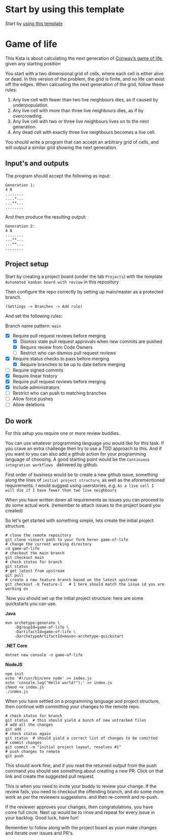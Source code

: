 # Start by using this template

Start by [using this template](https://github.com/netbrain/github-workflow-kata/generate)

# Game of life 

This Kata is about calculating the next generation of [Conway’s game of life](http://en.wikipedia.org/wiki/Conway%27s_Game_of_Life), given any starting position

You start with a two dimensional grid of cells, where each cell is either alive or dead. In this version of the problem, the grid is finite, and no life can exist off the edges. 
When calcuating the next generation of the grid, follow these rules:

1. Any live cell with fewer than two live neighbours dies, as if caused by underpopulation.
2. Any live cell with more than three live neighbours dies, as if by overcrowding.
3. Any live cell with two or three live neighbours lives on to the next generation.
4. Any dead cell with exactly three live neighbours becomes a live cell.

You should write a program that can accept an arbitrary grid of cells, and will output a similar grid showing the next generation.

## Input's and outputs

The program should accept the following as input:

```
Generation 1:
4 8
........
....*...
...**...
........
```

And then produce the resulting output:

```
Generation 2:
4 8
........
...**...
...**...
........
```

## Project setup
Start by creating a project board (under the tab `Projects`) with the template `Automated kanban board with review` in this repository

Then configure the repo correctly by setting up main/master as a protected branch. 

`(Settings -> Branches -> Add rule)`

And set the following rules:

Branch name pattern: `main`

- [x] Require pull request reviews before merging
    - [x] Dismiss stale pull request approvals when new commits are pushed
    - [x] Require review from Code Owners
    - [ ] Restrict who can dismiss pull request reviews
- [x] Require status checks to pass before merging
    - [x] Require branches to be up to date before merging
- [ ] Require signed commits
- [x] Require linear history
- [x] Require pull request reviews before merging
- [x] Include administrators
- [ ] Restrict who can push to matching branches
- [ ] Allow force pushes
- [ ] Allow deletions

## Do work
For this setup you require one or more review buddies.

You can use whatever programming language you would like for this task. If you crave an extra challenge then try to use a TDD approach to this. And if you want to you can also add a github action for your programming language of choosing. A good starting point would be the `Continuous integration workflows
` delivered by github.

First order of business would be to create a new github issue, something along the lines of `initial project structure`, as well as the aforementioned requirements. I would suggest using userstories, e.g. `As a live cell I will die if I have fewer than two live neighbours`

When you have written down all requirements as issues you can proceed to do some actual work. (remember to attach issues to the project board you created)

So let's get started with something simple, lets create the initial project structure.

```
# clone the remote repository
git clone <insert path to your fork here> game-of-life
# change the current working directory
cd game-of-life
# checkout the main branch 
git checkout main
# check status for branch
git status
# get latest from upstream        
git pull                   
# create a new feature branch based on the latest upstream
git checkout -b feature-1   # 1 here should match the issue id you are working on
```
̈́
Now you should set up the initial project structure: here are some quickstarts you can use.

**Java**

```
mvn archetype:generate \
    -DgroupId=game-of-life \
    -DartifactId=game-of-life \
    -DarchetypeArtifactId=maven-archetype-quickstart
```

**.NET Core**

`dotnet new console -n game-of-life`


**NodeJS**

```
npm init
echo '#!/usr/bin/env node' >> index.js
echo 'console.log("Hello world!");' >> index.js
chmod +x index.js
./index.js
```

When you have settled on a programming language and project structure, then continue with committing your changes to the remote repo.

```
# check status for branch
git status  # this should yield a bunch of new untracked files
# add all the changes
git add .
# check status again
git status  # should yield a correct list of changes to be comitted
# commit changes
git commit -m "initial project layout, resolves #1"
# push changes to remote
git push
```

This should work fine, and if you read the returned output from the push command you should see something about creating a new PR. Click on that link and create the suggested pull request.

This is when you need to invite your buddy to review your change. If the review fails, you need to checkout the offending branch, and do some more work as per the reviewers suggestions. and then re-commit and re-push.

If the reviewer approves your changes, then congratulations, you have come full circle. Next up would be to rinse and repeat for every issue in your backlog. Good luck, have fun!

Remember to follow along with the project board as youn make changes and iterate over issues and PR's.
